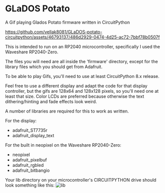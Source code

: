 # GLaDOS Potato
A Gif playing Glados Potato firmware written in CircuitPython

https://github.com/vellak8081/GLaDOS-potato-circuitpython/assets/46793137/486d2929-0474-4d25-ac72-7bbf78b0507f

This is intended to run on an RP2040 microcontroller, specifically I used the Waveshare RP2040-Zero.

The files you will need are all inside the 'firmware' directory, except for the library files which you should get from Adafruit.

To be able to play Gifs, you'll need to use at least CircuitPython 8.x release.

Feel free to use a different display and adapt the code for that display controller, but the gifs are 128x64 and 128x128 pixels, so you'll need one at least that size.
Color LCDs are preferred because otherwise the text dithering/hinting and fade effects look weird.

A number of libraries are required for this to work as written.

For the display:
* adafruit_ST7735r
* adafruit_display_text

For the built in neopixel on the Waveshare RP2040-Zero:
* neopixel
* adafruit_pixelbuf
* adafruit_rgbled
* adafruit_bitbangio

Your lib directory on your microcontroller's CIRCUITPYTHON drive should look something like this: 
![lib](https://github.com/vellak8081/GLaDOS-potato-circuitpython/assets/46793137/a4466b1f-41d4-4d0f-81b4-71cf528edac5)
